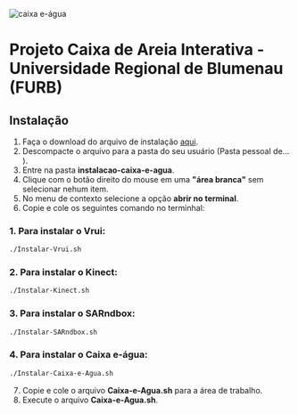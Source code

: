 ![caixa e-água](http://4.bp.blogspot.com/-y9W6oPLO_JA/V1TglGpFn-I/AAAAAAAAAQk/Z3icbBaRmcAhEH3jHMvNOqatMR5gB9wigCK4B/s1600/banner-site-grande.jpg)
# Projeto Caixa de Areia Interativa - Universidade Regional de Blumenau (FURB)

## Instalação

1. Faça o download do arquivo de instalação [aqui](https://github.com/lifefurb/caixaeagua/releases/download/v0.9/instalacao-caixa-e-agua.tar.gz).
2. Descompacte o arquivo para a pasta do seu usuário (Pasta pessoal de... ).
3. Entre na pasta **instalacao-caixa-e-agua**.
4. Clique com o botão direito do mouse em uma **"área branca"** sem selecionar nehum item.
5. No menu de contexto selecione a opção **abrir no terminal**.
6. Copie e cole os seguintes comando no terminhal: 

  ### 1. Para instalar o Vrui:

  ```bash
  ./Instalar-Vrui.sh 
  ```

  ### 2. Para instalar o Kinect:

  ```bash
  ./Instalar-Kinect.sh
  ```

  ### 3. Para instalar o SARndbox:

  ```bash
  ./Instalar-SARndbox.sh
  ```

  ### 4. Para instalar o Caixa e-água:
  ```bash
  ./Instalar-Caixa-e-Agua.sh
  ```
7. Copie e cole o arquivo **Caixa-e-Agua.sh** para a área de trabalho.
8. Execute o arquivo **Caixa-e-Agua.sh**.
